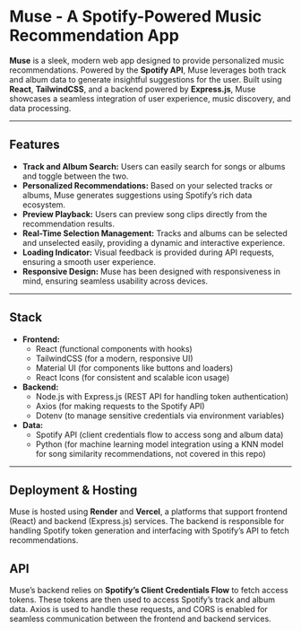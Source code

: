 # Muse - A Spotify-Powered Music Recommendation App

**Muse** is a sleek, modern web app designed to provide personalized music recommendations. Powered by the **Spotify API**, Muse leverages both track and album data to generate insightful suggestions for the user. Built using **React**, **TailwindCSS**, and a backend powered by **Express.js**, Muse showcases a seamless integration of user experience, music discovery, and data processing.

---

## Features

- **Track and Album Search:** Users can easily search for songs or albums and toggle between the two.
- **Personalized Recommendations:** Based on your selected tracks or albums, Muse generates suggestions using Spotify’s rich data ecosystem.
- **Preview Playback:** Users can preview song clips directly from the recommendation results.
- **Real-Time Selection Management:** Tracks and albums can be selected and unselected easily, providing a dynamic and interactive experience.
- **Loading Indicator:** Visual feedback is provided during API requests, ensuring a smooth user experience.
- **Responsive Design:** Muse has been designed with responsiveness in mind, ensuring seamless usability across devices.

---

## Stack

- **Frontend:**
  - React (functional components with hooks)
  - TailwindCSS (for a modern, responsive UI)
  - Material UI (for components like buttons and loaders)
  - React Icons (for consistent and scalable icon usage)
- **Backend:**
  - Node.js with Express.js (REST API for handling token authentication)
  - Axios (for making requests to the Spotify API)
  - Dotenv (to manage sensitive credentials via environment variables)
- **Data:**
  - Spotify API (client credentials flow to access song and album data)
  - Python (for machine learning model integration using a KNN model for song similarity recommendations, not covered in this repo)

---

## Deployment & Hosting

Muse is hosted using **Render** and **Vercel**, a platforms that support frontend (React) and backend (Express.js) services. The backend is responsible for handling Spotify token generation and interfacing with Spotify’s API to fetch recommendations.

## API

Muse’s backend relies on **Spotify’s Client Credentials Flow** to fetch access tokens. These tokens are then used to access Spotify’s track and album data. Axios is used to handle these requests, and CORS is enabled for seamless communication between the frontend and backend services.
